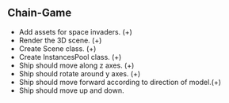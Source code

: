 ## Chain-Game
* Add assets for space invaders. (+)
* Render the 3D scene. (+)
* Create Scene class. (+)
* Create InstancesPool class. (+)
* Ship should move along z axes. (+)
* Ship should rotate around y axes. (+)
* Ship should move forward according to direction of model.(+)
* Ship should move up and down.